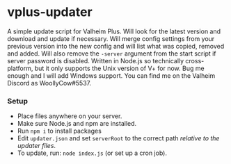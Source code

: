 # vplus-updater
A simple update script for Valheim Plus.
Will look for the latest version and download and update if necessary.
Will merge config settings from your previous version into the new config and will list what was copied, removed and added.
Will also remove the `-server` argument from the start script if server password is disabled.
Written in Node.js so technically cross-platform, but it only supports the Unix version of V+ for now.
Bug me enough and I will add Windows support.
You can find me on the Valheim Discord as WoollyCow#5537.

### Setup
- Place files anywhere on your server.
- Make sure Node.js and npm are installed.
- Run `npm i` to install packages
- Edit `updater.json` and set `serverRoot` to the correct path *relative to the updater files*.
- To update, run: `node index.js` (or set up a cron job).
